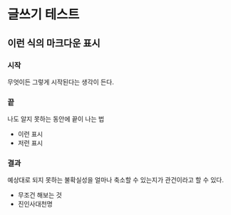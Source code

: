 # 글쓰기 테스트

## 이런 식의 마크다운 표시



### 시작

무엇이든 그렇게 시작된다는 생각이 든다.



### 끝

나도 알지 못하는 동안에 끝이 나는 법

* 이런 표시
* 저런 표시



### 결과

예상대로 되지 못하는 불확실성을 얼마나 축소할 수 있는지가 관건이라고 할 수 있다.

* 무조건 해보는 것
* 진인사대천명







